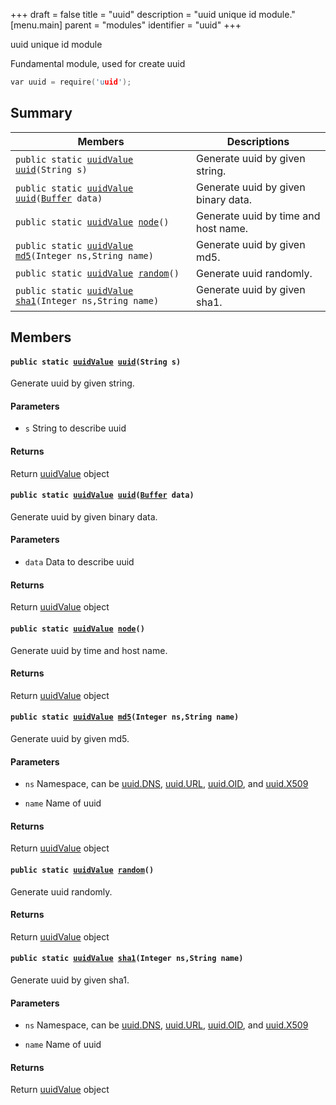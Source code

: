 +++
draft = false
title = "uuid"
description = "uuid unique id module."
[menu.main]
parent = "modules"
identifier = "uuid"
+++

uuid unique id module

Fundamental module, used for create uuid 
```cpp
var uuid = require('uuid');
```

## Summary

 Members                        | Descriptions                                
--------------------------------|---------------------------------------------
`public static `[`uuidValue`](#d6/de7/interfaceuuidValue)` `[`uuid`](#d1/dd6/namespaceuuid_1a5fdc6d7f478a448083de3d30305d9d79)`(String s)`            | Generate uuid by given string.
`public static `[`uuidValue`](#d6/de7/interfaceuuidValue)` `[`uuid`](#d1/dd6/namespaceuuid_1a61e618bfdc2d1146b05c0a73b7dbfe25)`(`[`Buffer`](#d0/d11/classBuffer)` data)`            | Generate uuid by given binary data.
`public static `[`uuidValue`](#d6/de7/interfaceuuidValue)` `[`node`](#d1/dd6/namespaceuuid_1a3be72ef23f930db13335c4ea41b4a8b1)`()`            | Generate uuid by time and host name.
`public static `[`uuidValue`](#d6/de7/interfaceuuidValue)` `[`md5`](#d1/dd6/namespaceuuid_1a9e4a2d86e856c10c436302a7a3983a83)`(Integer ns,String name)`            | Generate uuid by given md5.
`public static `[`uuidValue`](#d6/de7/interfaceuuidValue)` `[`random`](#d1/dd6/namespaceuuid_1a98decc8402d7cdb847a5b8905826b4de)`()`            | Generate uuid randomly.
`public static `[`uuidValue`](#d6/de7/interfaceuuidValue)` `[`sha1`](#d1/dd6/namespaceuuid_1ac63af48b29552ad4d0b1ad5d59a21a52)`(Integer ns,String name)`            | Generate uuid by given sha1.

## Members

#### `public static `[`uuidValue`](#d6/de7/interfaceuuidValue)` `[`uuid`](#d1/dd6/namespaceuuid_1a5fdc6d7f478a448083de3d30305d9d79)`(String s)` 

Generate uuid by given string.

#### Parameters
* `s` String to describe uuid 

#### Returns
Return [uuidValue](#d6/de7/interfaceuuidValue) object

#### `public static `[`uuidValue`](#d6/de7/interfaceuuidValue)` `[`uuid`](#d1/dd6/namespaceuuid_1a61e618bfdc2d1146b05c0a73b7dbfe25)`(`[`Buffer`](#d0/d11/classBuffer)` data)` 

Generate uuid by given binary data.

#### Parameters
* `data` Data to describe uuid 

#### Returns
Return [uuidValue](#d6/de7/interfaceuuidValue) object

#### `public static `[`uuidValue`](#d6/de7/interfaceuuidValue)` `[`node`](#d1/dd6/namespaceuuid_1a3be72ef23f930db13335c4ea41b4a8b1)`()` 

Generate uuid by time and host name.

#### Returns
Return [uuidValue](#d6/de7/interfaceuuidValue) object

#### `public static `[`uuidValue`](#d6/de7/interfaceuuidValue)` `[`md5`](#d1/dd6/namespaceuuid_1a9e4a2d86e856c10c436302a7a3983a83)`(Integer ns,String name)` 

Generate uuid by given md5.

#### Parameters
* `ns` Namespace, can be [uuid.DNS](#d1/dd6/namespaceuuid_1a8a295ea729b6143bc51745b719c43599), [uuid.URL](#d1/dd6/namespaceuuid_1a83e49a96e6da072f08266ca23df3c62e), [uuid.OID](#d1/dd6/namespaceuuid_1acfba0d7f48a40567b37d923ac1ef6322), and [uuid.X509](#d1/dd6/namespaceuuid_1ab46bea7da7ac94230845ac6ab3909cd0)

* `name` Name of uuid 

#### Returns
Return [uuidValue](#d6/de7/interfaceuuidValue) object

#### `public static `[`uuidValue`](#d6/de7/interfaceuuidValue)` `[`random`](#d1/dd6/namespaceuuid_1a98decc8402d7cdb847a5b8905826b4de)`()` 

Generate uuid randomly.

#### Returns
Return [uuidValue](#d6/de7/interfaceuuidValue) object

#### `public static `[`uuidValue`](#d6/de7/interfaceuuidValue)` `[`sha1`](#d1/dd6/namespaceuuid_1ac63af48b29552ad4d0b1ad5d59a21a52)`(Integer ns,String name)` 

Generate uuid by given sha1.

#### Parameters
* `ns` Namespace, can be [uuid.DNS](#d1/dd6/namespaceuuid_1a8a295ea729b6143bc51745b719c43599), [uuid.URL](#d1/dd6/namespaceuuid_1a83e49a96e6da072f08266ca23df3c62e), [uuid.OID](#d1/dd6/namespaceuuid_1acfba0d7f48a40567b37d923ac1ef6322), and [uuid.X509](#d1/dd6/namespaceuuid_1ab46bea7da7ac94230845ac6ab3909cd0)

* `name` Name of uuid 

#### Returns
Return [uuidValue](#d6/de7/interfaceuuidValue) object

